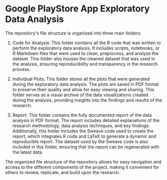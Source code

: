 # Google PlayStore App Exploratory Data Analysis
The repository's file structure is organized into three main folders:

1. Code for Analysis: This folder contains all the R code that was written to perform the exploratory data analysis. It includes scripts, notebooks, or R Markdown files that were used to clean, preprocess, and analyze the dataset. This folder also houses the cleaned dataset that was used in the analysis, ensuring reproducibility and transparency in the research process.

2. Individual Plots: This folder stores all the plots that were generated during the exploratory data analysis. The plots are saved in PDF format to preserve their quality and allow for easy viewing and sharing. This folder serves as a visual archive of the data visualizations created during the analysis, providing insights into the findings and results of the research.

3. Report: This folder contains the fully documented report of the data analysis in PDF format. The report includes detailed explanations of the research methodology, data analysis techniques, and key findings. Additionally, this folder includes the Sweave code used to create the report, which integrates R code and LaTeX to generate a dynamic and reproducible report. The dataset used by the Sweave code is also included in this folder, ensuring that the report can be regenerated with the latest data.

The organized file structure of the repository allows for easy navigation and access to the different components of the project, making it convenient for others to review, replicate, and build upon the research.
